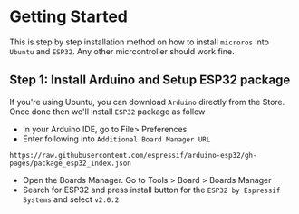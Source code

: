 # Getting Started

This is step by step installation method on how to install `microros` into `Ubuntu` and `ESP32`. Any other micrcontroller should work fine.

## Step 1: Install Arduino and Setup ESP32 package

If you're using Ubuntu, you can download `Arduino` directly from the Store.
Once done then we'll install `ESP32` package as follow

* In your Arduino IDE, go to File> Preferences
* Enter following into `Additional Board Manager URL`
```
https://raw.githubusercontent.com/espressif/arduino-esp32/gh-pages/package_esp32_index.json
```
* Open the Boards Manager. Go to Tools > Board > Boards Manager
* Search for ESP32 and press install button for the `ESP32 by Espressif Systems` and select `v2.0.2`
